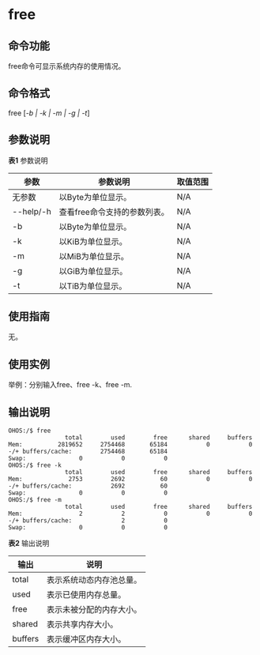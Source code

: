 # free


## 命令功能

free命令可显示系统内存的使用情况。


## 命令格式

free [_-b | -k | -m | -g | -t_]


## 参数说明

  **表1** 参数说明

| 参数 | 参数说明 | 取值范围 | 
| -------- | -------- | -------- |
| 无参数 | 以Byte为单位显示。 | N/A | 
| --help/-h | 查看free命令支持的参数列表。 | N/A | 
| -b | 以Byte为单位显示。 | N/A | 
| -k | 以KiB为单位显示。 | N/A | 
| -m | 以MiB为单位显示。 | N/A | 
| -g | 以GiB为单位显示。 | N/A | 
| -t | 以TiB为单位显示。 | N/A | 


## 使用指南

无。


## 使用实例

举例：分别输入free、free -k、free -m.


## 输出说明

  
```
OHOS:/$ free
                total        used        free      shared     buffers
Mem:          2819652     2754468       65184           0           0
-/+ buffers/cache:        2754468       65184
Swap:               0           0           0
OHOS:/$ free -k
                total        used        free      shared     buffers
Mem:             2753        2692          60           0           0
-/+ buffers/cache:           2692          60
Swap:               0           0           0
OHOS:/$ free -m
                total        used        free      shared     buffers
Mem:                2           2           0           0           0
-/+ buffers/cache:              2           0
Swap:               0           0           0
```

  **表2** 输出说明

| 输出 | 说明 | 
| -------- | -------- |
| total | 表示系统动态内存池总量。 | 
| used | 表示已使用内存总量。 | 
| free | 表示未被分配的内存大小。 | 
| shared | 表示共享内存大小。 | 
| buffers | 表示缓冲区内存大小。 | 

